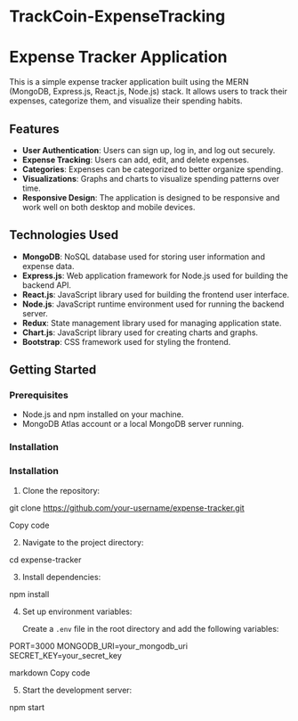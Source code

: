 # TrackCoin-ExpenseTracking
# Expense Tracker Application

This is a simple expense tracker application built using the MERN (MongoDB, Express.js, React.js, Node.js) stack. It allows users to track their expenses, categorize them, and visualize their spending habits.

## Features

- **User Authentication**: Users can sign up, log in, and log out securely.
- **Expense Tracking**: Users can add, edit, and delete expenses.
- **Categories**: Expenses can be categorized to better organize spending.
- **Visualizations**: Graphs and charts to visualize spending patterns over time.
- **Responsive Design**: The application is designed to be responsive and work well on both desktop and mobile devices.

## Technologies Used

- **MongoDB**: NoSQL database used for storing user information and expense data.
- **Express.js**: Web application framework for Node.js used for building the backend API.
- **React.js**: JavaScript library used for building the frontend user interface.
- **Node.js**: JavaScript runtime environment used for running the backend server.
- **Redux**: State management library used for managing application state.
- **Chart.js**: JavaScript library used for creating charts and graphs.
- **Bootstrap**: CSS framework used for styling the frontend.

## Getting Started

### Prerequisites

- Node.js and npm installed on your machine.
- MongoDB Atlas account or a local MongoDB server running.

### Installation
### Installation

1. Clone the repository:

git clone https://github.com/your-username/expense-tracker.git

Copy code

2. Navigate to the project directory:

cd expense-tracker


3. Install dependencies:

npm install


4. Set up environment variables:

   Create a `.env` file in the root directory and add the following variables:

PORT=3000
MONGODB_URI=your_mongodb_uri
SECRET_KEY=your_secret_key

markdown
Copy code

5. Start the development server:

npm start
